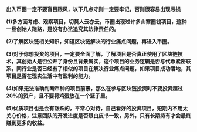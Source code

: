 **出入币圈一定不要盲目跟风，以下几点守则一定要牢记，否则很容易出现亏损**

**(1)多方面考虑、观察项目，切莫人云亦云，币圈出现过许多山寨圈钱项目，这种一旦创始人跑路，是没有办法追究其法律责任的。**

**(2)了解区块链相关知识，知道区块链解决的行业痛点问题，再进入币圈。**

**(3)对于你想投资的项目，一定要全面了解，了解项目是否真正使用了区块链技术，其创始人是否公开了身份且背景属实，这个项目的业务逻辑是否与代币紧密联系，同行业是否已经有了相似的项目在解决行业痛点问题，如果项目成功落地，其项目是否在现实生活中有盈利的能力。**

**(4)如果无法准确判断币种的项目前景，那么在参与区块链投资时不要投资超过20%的资产，且不要将鸡蛋放在一个篮子里。**

**(5)优质项目也是会有涨跌的，平常心对待，自己看好的投资项目，短期内不用太关心价格，注意团队的开发进度是否跟白皮书一致，另外，只有长期持有才会最终赚到更多的收益。**
